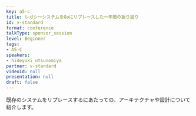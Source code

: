 ```yaml
---
key: a5-c
title: レガシーシステムをGoにリプレースした一年間の振り返り
id: v-standard
format: conference
talkType: sponsor_session
level: Beginner
tags:
- A5-C
speakers:
- hideyuki_utsunomiya
partner: v-standard
videoId: null
presentation: null
draft: false
---
```

既存のシステムをリプレースするにあたっての、アーキテクチャや設計について紹介します。